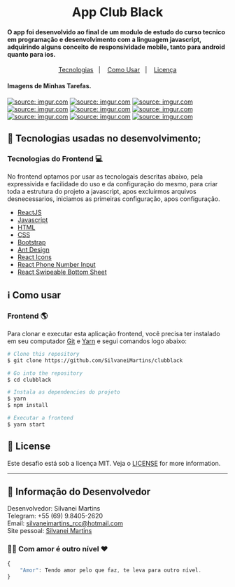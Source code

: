 <h1 align="center">
    App Club Black
</h1>

<h4 align="left">
  O app foi desenvolvido ao final de um modulo de estudo do curso tecnico em programação e desenvolvimento com a linguagem javascript, adquirindo alguns conceito de responsividade mobile, tanto para android quanto para ios.
</h4>

<p align="center">
  <a href="#rocket-tecnologias">Tecnologias</a>&nbsp;&nbsp;&nbsp;|&nbsp;&nbsp;&nbsp;
  <a href="#information_source-como-usar">Como Usar</a>&nbsp;&nbsp;&nbsp;|&nbsp;&nbsp;&nbsp;
  <a href="#memo-license">Licença</a>
</p>

<h4 align="left">
  Imagens de Minhas Tarefas.
</h4>
<a href="https://imgur.com/fseQYKq"><img src="https://i.imgur.com/fseQYKq.png" title="source: imgur.com" /></a>
<a href="https://imgur.com/gaYQllo"><img src="https://i.imgur.com/gaYQllo.png" title="source: imgur.com" /></a>
<a href="https://imgur.com/XGmcJ2f"><img src="https://i.imgur.com/XGmcJ2f.png" title="source: imgur.com" /></a>
<a href="https://imgur.com/hoInFB2"><img src="https://i.imgur.com/hoInFB2.png" title="source: imgur.com" /></a>
<a href="https://imgur.com/UPFJdMd"><img src="https://i.imgur.com/UPFJdMd.png" title="source: imgur.com" /></a>
<a href="https://imgur.com/7Y6bYf9"><img src="https://i.imgur.com/7Y6bYf9.png" title="source: imgur.com" /></a>
<a href="https://imgur.com/jfqIXpW"><img src="https://i.imgur.com/jfqIXpW.png" title="source: imgur.com" /></a>
<a href="https://imgur.com/3vZMnaS"><img src="https://i.imgur.com/3vZMnaS.png" title="source: imgur.com" /></a>
<a href="https://imgur.com/pO6X4vh"><img src="https://i.imgur.com/pO6X4vh.png" title="source: imgur.com" /></a>

## :rocket: Tecnologias usadas no desenvolvimento;

### Tecnologias do Frontend :computer:
No frontend optamos por usar as tecnologais descritas abaixo, pela expressivida e facilidade do uso e da configuração do mesmo, para criar toda a estrutura do projeto a javascript, apos excluirmos arquivos desnecessarios, iniciamos as primeiras configuração, apos configuração.

-  [ReactJS](https://reactjs.org/)
-  [Javascript](https://www.typescriptlang.org/)
-  [HTML](https://developer.mozilla.org/pt-BR/docs/Web/HTML)
-  [CSS](https://developer.mozilla.org/pt-BR/docs/Web/CSS/)
-  [Bootstrap](https://getbootstrap.com)
-  [Ant Design](https://ant.design/)
-  [React Icons](https://react-icons.github.io/react-icons/)
-  [React Phone Number Input](https://www.npmjs.com/package/react-phone-number-input)
-  [React Swipeable Bottom Sheet](https://github.com/manufont/react-swipeable-bottom-sheet)

## :information_source: Como usar

### Frontend :earth_americas:
Para clonar e executar esta aplicação frontend, você precisa ter instalado em seu computador [Git](https://git-scm.com) e [Yarn](https://yarnpkg.com/) e segui comandos logo abaixo:

```bash
# Clone this repository
$ git clone https://github.com/SilvaneiMartins/clubblack

# Go into the repository
$ cd clubblack

# Instala as dependencies do projeto
$ yarn
$ npm install

# Executar a frontend
$ yarn start
```

## :memo: License
Este desafio está sob a licença MIT. Veja o [LICENSE](hhttps://github.com/SilvaneiMartins/clubblack/blob/master/LICENSE) for more information.

---

## 👩 Informação do Desenvolvedor
Desenvolvedor: Silvanei Martins<br>
Telegram: +55 (69) 9.8405-2620 <br>
Email: silvaneimartins_rcc@hotmail.com<br>
Site pessoal: <a href="https://silvaneimartins.com.br/">Silvanei Martins</a><br>

### 🤜🤛 Com amor é outro nível ❤
```js
{
    "Amor": Tendo amor pelo que faz, te leva para outro nível.
}
```
